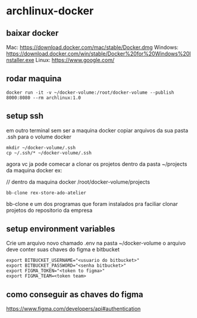 # archlinux-docker

## baixar docker
Mac:
https://download.docker.com/mac/stable/Docker.dmg
Windows:
https://download.docker.com/win/stable/Docker%20for%20Windows%20Installer.exe
Linux:
https://www.google.com/

## rodar maquina

```
docker run -it -v ~/docker-volume:/root/docker-volume --publish 8000:8080 --rm archlinux:1.0
```

## setup ssh
em outro terminal sem ser a maquina docker
copiar arquivos da sua pasta .ssh para o volume docker

```
mkdir ~/docker-volume/.ssh
cp ~/.ssh/* ~/docker-volume/.ssh
```


agora vc ja pode comecar a clonar os projetos dentro da pasta ~/projects
 da maquina docker
ex:


// dentro da maquina docker
/root/docker-volume/projects
```
bb-clone rex-store-ado-atelier
```

bb-clone e um dos programas que foram instalados pra faciliar clonar projetos
do repositorio da empresa


## setup environment variables

Crie um arquivo novo chamado .env na pasta ~/docker-volume
o arquivo deve conter suas chaves do figma e bitbucket

```
export BITBUCKET_USERNAME="<usuario do bitbucket>"
export BITBUCKET_PASSWORD="<senha bitbucket>"
export FIGMA_TOKEN="<token to figma>"
export FIGMA_TEAM=<token team>
```

## como conseguir as chaves do figma 
https://www.figma.com/developers/api#authentication

